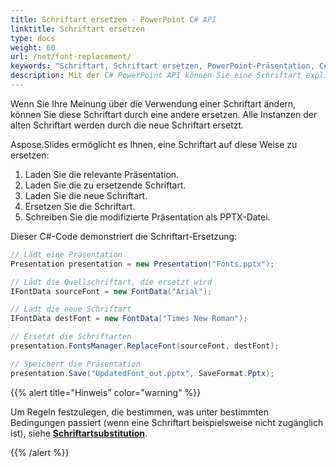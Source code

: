 ```yaml
---
title: Schriftart ersetzen - PowerPoint C# API
linktitle: Schriftart ersetzen
type: docs
weight: 60
url: /net/font-replacement/
keywords: "Schriftart, Schriftart ersetzen, PowerPoint-Präsentation, C#, Csharp, Aspose.Slides für .NET"
description: Mit der C# PowerPoint API können Sie eine Schriftart explizit durch eine andere Schriftart in der Präsentation ersetzen.
---
```


Wenn Sie Ihre Meinung über die Verwendung einer Schriftart ändern, können Sie diese Schriftart durch eine andere ersetzen. Alle Instanzen der alten Schriftart werden durch die neue Schriftart ersetzt.

Aspose.Slides ermöglicht es Ihnen, eine Schriftart auf diese Weise zu ersetzen:

1. Laden Sie die relevante Präsentation.
2. Laden Sie die zu ersetzende Schriftart.
3. Laden Sie die neue Schriftart.
4. Ersetzen Sie die Schriftart.
5. Schreiben Sie die modifizierte Präsentation als PPTX-Datei.

Dieser C#-Code demonstriert die Schriftart-Ersetzung:

```c#
// Lädt eine Präsentation
Presentation presentation = new Presentation("Fonts.pptx");

// Lädt die Quellschriftart, die ersetzt wird
IFontData sourceFont = new FontData("Arial");

// Lädt die neue Schriftart
IFontData destFont = new FontData("Times New Roman");

// Ersetzt die Schriftarten
presentation.FontsManager.ReplaceFont(sourceFont, destFont);

// Speichert die Präsentation
presentation.Save("UpdatedFont_out.pptx", SaveFormat.Pptx);
```

{{% alert title="Hinweis" color="warning" %}} 

Um Regeln festzulegen, die bestimmen, was unter bestimmten Bedingungen passiert (wenn eine Schriftart beispielsweise nicht zugänglich ist), siehe [**Schriftartsubstitution**](/slides/net/font-substitution/). 

{{% /alert %}}